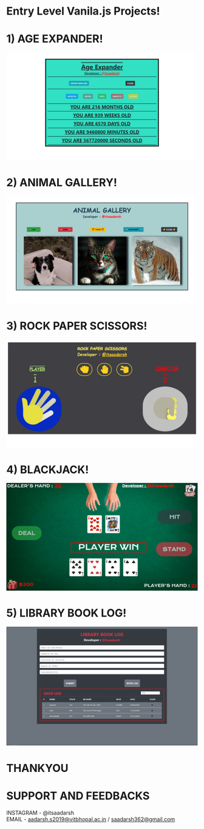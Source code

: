 # Entry Level Vanila.js Projects!  
# 1) AGE EXPANDER!  
![](img/ae.png)  
# 2) ANIMAL GALLERY!
![](img/ag.png)
# 3) ROCK PAPER SCISSORS!  
![](img/rps.png)  
# 4) BLACKJACK!
![](img/bj.png) 
# 5) LIBRARY BOOK LOG!
![](img/liblog.JPG) 
# THANKYOU
# SUPPORT AND FEEDBACKS
INSTAGRAM - @itsaadarsh  
EMAIL - aadarsh.s2019@vitbhopal.ac.in / saadarsh362@gmail.com
